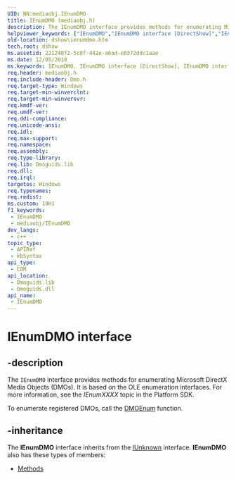 ```yaml
---
UID: NN:mediaobj.IEnumDMO
title: IEnumDMO (mediaobj.h)
description: The IEnumDMO interface provides methods for enumerating Microsoft DirectX Media Objects (DMOs). It is based on the OLE enumeration interfaces. For more information, see the IEnumXXXX topic in the Platform SDK.
helpviewer_keywords: ["IEnumDMO","IEnumDMO interface [DirectShow]","IEnumDMO interface [DirectShow]","described","IEnumDMOInterface","dshow.ienumdmo","mediaobj/IEnumDMO"]
old-location: dshow\ienumdmo.htm
tech.root: dshow
ms.assetid: 221248f2-5c8f-442e-a6ad-e0372ddc1aae
ms.date: 12/05/2018
ms.keywords: IEnumDMO, IEnumDMO interface [DirectShow], IEnumDMO interface [DirectShow],described, IEnumDMOInterface, dshow.ienumdmo, mediaobj/IEnumDMO
req.header: mediaobj.h
req.include-header: Dmo.h
req.target-type: Windows
req.target-min-winverclnt: 
req.target-min-winversvr: 
req.kmdf-ver: 
req.umdf-ver: 
req.ddi-compliance: 
req.unicode-ansi: 
req.idl: 
req.max-support: 
req.namespace: 
req.assembly: 
req.type-library: 
req.lib: Dmoguids.lib
req.dll: 
req.irql: 
targetos: Windows
req.typenames: 
req.redist: 
ms.custom: 19H1
f1_keywords:
 - IEnumDMO
 - mediaobj/IEnumDMO
dev_langs:
 - c++
topic_type:
 - APIRef
 - kbSyntax
api_type:
 - COM
api_location:
 - Dmoguids.lib
 - Dmoguids.dll
api_name:
 - IEnumDMO
---
```


# IEnumDMO interface


## -description

The <code>IEnumDMO</code> interface provides methods for enumerating Microsoft DirectX Media Objects (DMOs). It is based on the OLE enumeration interfaces. For more information, see the <i>IEnumXXXX</i> topic in the Platform SDK.



To enumerate registered DMOs, call the <a href="/windows/desktop/api/dmoreg/nf-dmoreg-dmoenum">DMOEnum</a> function.

## -inheritance

The <b>IEnumDMO</b> interface inherits from the <a href="/windows/desktop/api/unknwn/nn-unknwn-iunknown">IUnknown</a> interface. <b>IEnumDMO</b> also has these types of members:
<ul>
<li><a href="https://docs.microsoft.com/">Methods</a></li>
</ul>

